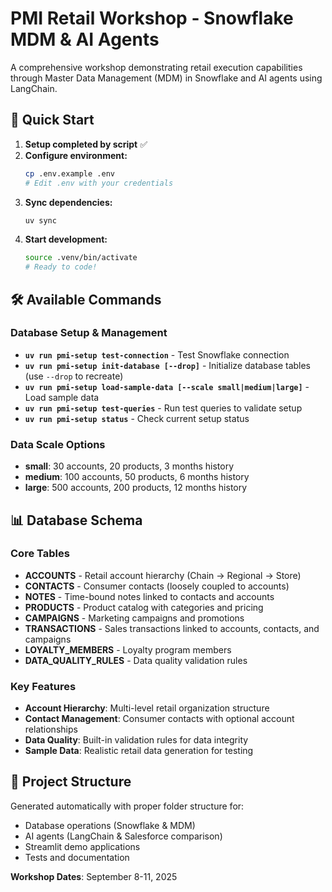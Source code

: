 # PMI Retail Workshop - Snowflake MDM & AI Agents

A comprehensive workshop demonstrating retail execution capabilities through Master Data Management (MDM) in Snowflake and AI agents using LangChain.

## 🚀 Quick Start

1. **Setup completed by script** ✅
2. **Configure environment:**
   ```bash
   cp .env.example .env
   # Edit .env with your credentials
   ```
3. **Sync dependencies:**
   ```bash
   uv sync
   ```
4. **Start development:**
   ```bash
   source .venv/bin/activate
   # Ready to code!
   ```

## 🛠️ Available Commands

### Database Setup & Management
- **`uv run pmi-setup test-connection`** - Test Snowflake connection
- **`uv run pmi-setup init-database [--drop]`** - Initialize database tables (use `--drop` to recreate)
- **`uv run pmi-setup load-sample-data [--scale small|medium|large]`** - Load sample data
- **`uv run pmi-setup test-queries`** - Run test queries to validate setup
- **`uv run pmi-setup status`** - Check current setup status

### Data Scale Options
- **small**: 30 accounts, 20 products, 3 months history
- **medium**: 100 accounts, 50 products, 6 months history  
- **large**: 500 accounts, 200 products, 12 months history

## 📊 Database Schema

### Core Tables
- **ACCOUNTS** - Retail account hierarchy (Chain → Regional → Store)
- **CONTACTS** - Consumer contacts (loosely coupled to accounts)
- **NOTES** - Time-bound notes linked to contacts and accounts
- **PRODUCTS** - Product catalog with categories and pricing
- **CAMPAIGNS** - Marketing campaigns and promotions
- **TRANSACTIONS** - Sales transactions linked to accounts, contacts, and campaigns
- **LOYALTY_MEMBERS** - Loyalty program members
- **DATA_QUALITY_RULES** - Data quality validation rules

### Key Features
- **Account Hierarchy**: Multi-level retail organization structure
- **Contact Management**: Consumer contacts with optional account relationships
- **Data Quality**: Built-in validation rules for data integrity
- **Sample Data**: Realistic retail data generation for testing

## 📁 Project Structure

Generated automatically with proper folder structure for:
- Database operations (Snowflake & MDM)
- AI agents (LangChain & Salesforce comparison)  
- Streamlit demo applications
- Tests and documentation

**Workshop Dates**: September 8-11, 2025
